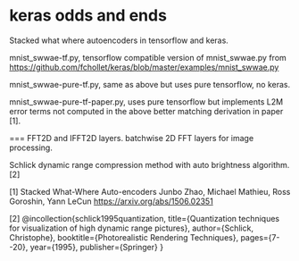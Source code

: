 # keras odds and ends

Stacked what where autoencoders in tensorflow and keras.

mnist_swwae-tf.py, tensorflow compatible version of mnist_swwae.py from https://github.com/fchollet/keras/blob/master/examples/mnist_swwae.py

mnist_swwae-pure-tf.py, same as above but uses pure tensorflow, no keras.

mnist_swwae-pure-tf-paper.py, uses pure tensorflow but implements L2M error terms not computed in the above better matching derivation in paper [1]. 

===
FFT2D and IFFT2D layers. batchwise 2D FFT layers for image processing.

Schlick dynamic range compression method with auto brightness algorithm. [2]

[1] 
Stacked What-Where Auto-encoders
Junbo Zhao, Michael Mathieu, Ross Goroshin, Yann LeCun
https://arxiv.org/abs/1506.02351

[2]
@incollection{schlick1995quantization,
  title={Quantization techniques for visualization of high dynamic range pictures},
  author={Schlick, Christophe},
  booktitle={Photorealistic Rendering Techniques},
  pages={7--20},
  year={1995},
  publisher={Springer}
}


